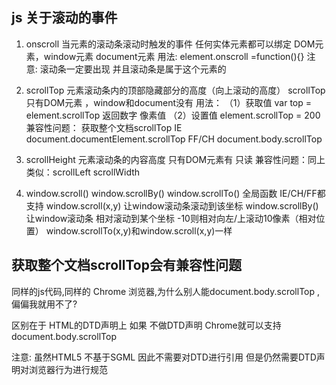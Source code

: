 ## js 关于滚动的事件
1. onscroll 当元素的滚动条滚动时触发的事件
任何实体元素都可以绑定 DOM元素，window元素 document元素
用法: element.onscroll =function(){}
注意:
    滚动条一定要出现  并且滚动条是属于这个元素的

2. scrollTop 元素滚动条内的顶部隐藏部分的高度（向上滚动的高度）
scrollTop只有DOM元素  ，window和document没有
用法：
    （1）获取值 var top =  element.scrollTop  返回数字 像素值
    （2）设置值 element.scrollTop = 200 
兼容性问题：
    获取整个文档scrollTop
        IE  document.documentElement.scrollTop
        FF/CH document.body.scrollTop
3. scrollHeight 元素滚动条的内容高度
只有DOM元素有
只读
兼容性问题：同上
类似：scrollLeft scrollWidth

4. window.scroll() window.scrollBy()  window.scrollTo()
全局函数  IE/CH/FF都支持
window.scroll(x,y) 让window滚动条滚动到该坐标
window.scrollBy()  让window滚动条 相对滚动到某个坐标 -10则相对向左/上滚动10像素（相对位置）
window.scrollTo(x,y)和window.scroll(x,y)一样


##  获取整个文档scrollTop会有兼容性问题
同样的js代码,同样的 Chrome 浏览器,为什么别人能document.body.scrollTop ,偏偏我就用不了?

区别在于 HTML的DTD声明上  <!DOCTYPE html>
如果 不做DTD声明 Chrome就可以支持 document.body.scrollTop

注意:
    虽然HTML5 不基于SGML 因此不需要对DTD进行引用 
    但是仍然需要DTD声明对浏览器行为进行规范